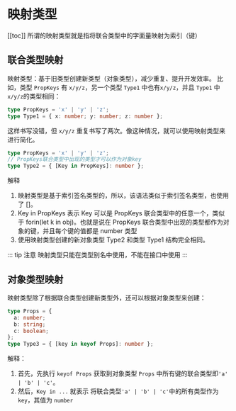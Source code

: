 # 映射类型

[[toc]]
所谓的映射类型就是指将联合类型中的字面量映射为索引（键）

## 联合类型映射

映射类型：基于旧类型创建新类型（对象类型），减少重复、提升开发效率。
比如，类型 `PropKeys` 有 `x/y/z`，另一个类型 `Type1` 中也有`x/y/z`，并且 `Type1` 中`x/y/z`的类型相同：

```ts
type PropKeys = 'x' | 'y' | 'z';
type Type1 = { x: number; y: number; z: number };
```

这样书写没错，但 `x/y/z` 重复书写了两次。像这种情况，就可以使用映射类型来进行简化。

```ts
type PropKeys = 'x' | 'y' | 'z';
// PropKeys联合类型中出现的类型才可以作为对象key
type Type2 = { [Key in PropKeys]: number };
```

解释

1. 映射类型是基于索引签名类型的，所以，该语法类似于索引签名类型，也使用了 []。
2. Key in PropKeys 表示 Key 可以是 PropKeys 联合类型中的任意一个，类似于 forin(let k in obj)。也就是说在 PropKeys 联合类型中出现的类型都作为对象的键，并且每个键的值都是 number 类型
3. 使用映射类型创建的新对象类型 Type2 和类型 Type1 结构完全相同。

::: tip 注意
映射类型只能在类型别名中使用，不能在接口中使用
:::

## 对象类型映射

映射类型除了根据联合类型创建新类型外，还可以根据对象类型来创建：

```ts
type Props = {
  a: number;
  b: string;
  c: boolean;
};
type Type3 = { [key in keyof Props]: number };
```

解释：

1. 首先，先执行 `keyof Props` 获取到对象类型 `Props` 中所有键的联合类型即`'a' | 'b' | 'c'`。
2. 然后，`Key in ...` 就表示 将联合类型`'a' | 'b' | 'c'`中的所有类型作为 `key`，其值为 `number`
